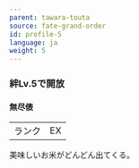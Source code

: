 ```yaml
---
parent: tawara-touta
source: fate-grand-order
id: profile-5
language: ja
weight: 5
---
```


### 絆Lv.5で開放

#### 無尽俵

<table>
  <tr><td>ランク</td><td>EX</td></tr>
</table>

美味しいお米がどんどん出てくる。
